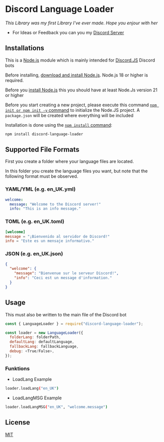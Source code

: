 # Discord Language Loader

_This Library was my first Library I've ever made. Hope you enjour with her_

* For Ideas or Feedback you can you my [Discord Server]()

## Installations

This is a [Node.js](https://nodejs.org/en/) module which is mainly intended for [Discord.JS](https://www.npmjs.com/package/discord.js?activeTab=readme) Discord bots

Before installing, [download and install Node.js](https://nodejs.org/en/download/).
Node.js 18 or higher is required.

Before you [install Node.js](https://nodejs.org/en/download/) this you should have at least Node.Js version 21 or higher

Before you start creating a new project, please execute this command [`npm init or npm init -y` command](https://docs.npmjs.com/creating-a-package-json-file) to initialize the Node.JS project. 
A `package.json` will be created where everything will be included

Installation is done using the
[`npm install` command](https://docs.npmjs.com/getting-started/installing-npm-packages-locally):

```bash
npm install discord-language-loader
```

## Supported File Formats

First you create a folder where your language files are located.

In this folder you create the language files you want,
but note that the following format must be observed.

### YAML/YML (e.g. en_UK.yml)

```yaml
welcome:
  message: "Welcome to the Discord server!"
  info: "This is an info message."
```

### TOML (e.g. en_UK.toml)

```toml
[welcome]
message = "¡Bienvenido al servidor de Discord!"
info = "Este es un mensaje informativo."
```

### JSON (e.g. en_UK.json)

```json
{
  "welcome": {
    "message": "Bienvenue sur le serveur Discord!",
    "info": "Ceci est un message d'information."
  }
}
```

## Usage

This must also be written to the main file of the Discord bot

```js
const { LanguageLoader } = require("discord-language-loader");

const loader = new LanguageLoader({
  folderLang: folderPath,
  defaultLang: defaultLanguage,
  fallbackLang: fallbackLanguage,
  debug: <True/False>,
});
```

### Funktions

- LoadLang Example

```bash
loader.loadLang("en_UK")
```

- LoadLangMSG Example

```bash
loader.loadLangMSG("en_UK", "welcome.message")
```

## License

[MIT](LICENSE)